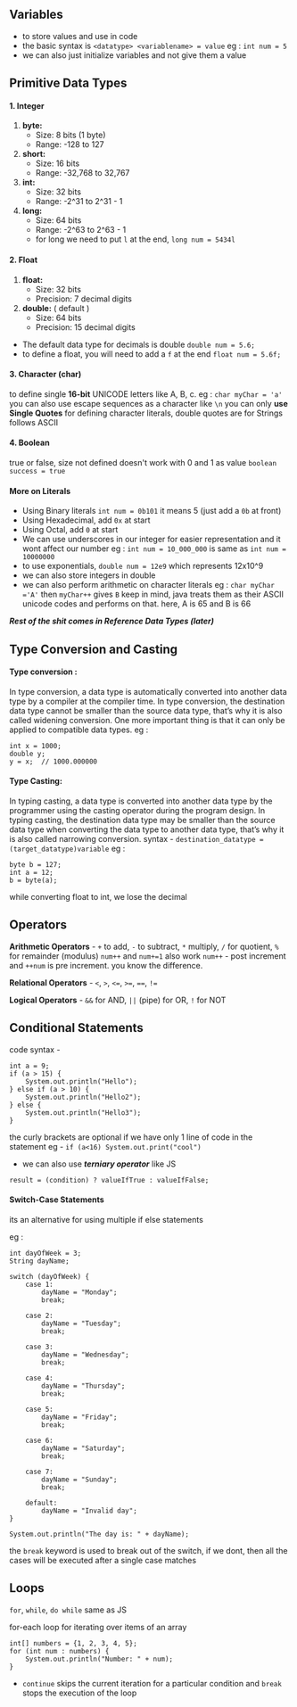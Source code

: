## Variables 
- to store values and use in code
- the basic syntax is `<datatype> <variablename> = value`
	eg : `int num = 5`
- we can also just initialize variables and not give them a value

## Primitive Data Types
#### 1. Integer
1. **byte:**
    - Size: 8 bits (1 byte)
    - Range: -128 to 127
2. **short:**
    - Size: 16 bits
    - Range: -32,768 to 32,767
3. **int:**
    - Size: 32 bits
    - Range: -2^31 to 2^31 - 1
4. **long:**
    - Size: 64 bits
    - Range: -2^63 to 2^63 - 1
    - for long we need to put `l` at the end, `long num = 5434l`

#### 2. Float
1. **float:**
    - Size: 32 bits
    - Precision: 7 decimal digits
2. **double:** ( default )
    - Size: 64 bits
    - Precision: 15 decimal digits
- The default data type for decimals is double `double num = 5.6;`
- to define a float, you will need to add a `f` at the end `float num = 5.6f;`
#### 3. Character (char)
to define single **16-bit** UNICODE letters like A, B, c. eg : `char myChar = 'a'`
you can also use escape sequences as a character like `\n`
you can only **use Single Quotes** for defining character literals, double quotes are for Strings
follows ASCII
#### 4. Boolean
true or false, size not defined
doesn't work with 0 and 1 as value
`boolean success = true`

#### More on Literals
- Using Binary literals `int num = 0b101` it means 5 (just add a `0b` at front)
- Using Hexadecimal, add `0x` at start
- Using Octal, add `0` at start
- We can use underscores in our integer for easier representation and it wont affect our number
	eg : `int num = 10_000_000` is same as `int num = 10000000` 
- to use exponentials, `double num = 12e9` which represents 12x10^9
- we can also store integers in double
- we can also perform arithmetic on character literals
	eg : `char myChar  ='A'` then `myChar++` gives `B`
	keep in mind, java treats them as their ASCII unicode codes and performs on that. here, A is 65 and B is 66


***Rest of the shit comes in Reference Data Types (later)***

## Type Conversion and Casting
  
#### Type conversion :
In type conversion, a data type is automatically converted into another data type by a compiler at the compiler time. In type conversion, the destination data type cannot be smaller than the source data type, that’s why it is also called widening conversion. One more important thing is that it can only be applied to compatible data types.
eg : 
```
int x = 1000;
double y;
y = x;  // 1000.000000
```

#### Type Casting: 
In typing casting, a data type is converted into another data type by the programmer using the casting operator during the program design. In typing casting, the destination data type may be smaller than the source data type when converting the data type to another data type, that’s why it is also called narrowing conversion.
syntax - `destination_datatype = (target_datatype)variable`
eg : 
```
byte b = 127;
int a = 12;
b = byte(a);
```
while converting float to int, we lose the decimal

## Operators
**Arithmetic Operators** -
`+` to add, `-` to subtract, `*` multiply, `/` for quotient, `%` for remainder (modulus)
`num++` and `num+=1` also work
`num++` - post increment and `++num` is pre increment. you know the difference.

**Relational Operators** -
`<`, `>`, `<=`, `>=`, `==`, `!=`

**Logical Operators** - 
`&&` for AND, `||` (pipe) for OR, `!` for NOT

## Conditional Statements
code syntax -
```
int a = 9;  
if (a > 15) {  
    System.out.println("Hello");  
} else if (a > 10) {  
    System.out.println("Hello2");  
} else {  
    System.out.println("Hello3");  
}
```

the curly brackets are optional if we have only 1 line of code in the statement
eg - `if (a<16) System.out.print("cool")`

- we can also use ***terniary operator*** like JS
```
result = (condition) ? valueIfTrue : valueIfFalse;
```

#### Switch-Case Statements
its an alternative for using multiple if else statements

eg :
```
int dayOfWeek = 3;
String dayName;

switch (dayOfWeek) {
    case 1:
        dayName = "Monday";
        break;
        
    case 2:
        dayName = "Tuesday";
        break;

    case 3:
        dayName = "Wednesday";
        break;

    case 4:
        dayName = "Thursday";
        break;

    case 5:
        dayName = "Friday";
        break;

    case 6:
        dayName = "Saturday";
        break;

    case 7:
        dayName = "Sunday";
        break;

    default:
        dayName = "Invalid day";
}

System.out.println("The day is: " + dayName);

```

the `break` keyword is used to break out of the switch, if we dont, then all the cases will be executed after a single case matches

## Loops
`for`, `while`, `do while`  same as JS

for-each loop for iterating over items of an array
```
int[] numbers = {1, 2, 3, 4, 5};
for (int num : numbers) {
    System.out.println("Number: " + num);
}
```

- `continue` skips the current iteration for a particular condition and `break` stops the execution of the loop